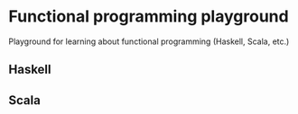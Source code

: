 # Functional programming playground

Playground for learning about functional programming (Haskell, Scala, etc.)

## Haskell

## Scala
